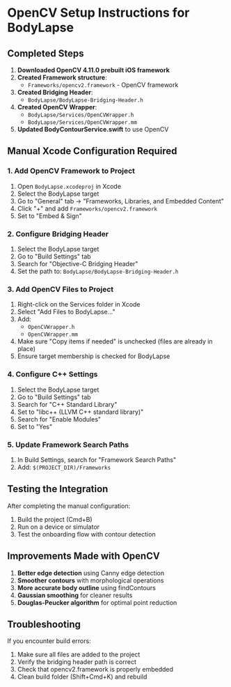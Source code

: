 # OpenCV Setup Instructions for BodyLapse

## Completed Steps

1. **Downloaded OpenCV 4.11.0 prebuilt iOS framework**
2. **Created Framework structure**:
   - `Frameworks/opencv2.framework` - OpenCV framework
3. **Created Bridging Header**:
   - `BodyLapse/BodyLapse-Bridging-Header.h`
4. **Created OpenCV Wrapper**:
   - `BodyLapse/Services/OpenCVWrapper.h`
   - `BodyLapse/Services/OpenCVWrapper.mm`
5. **Updated BodyContourService.swift** to use OpenCV

## Manual Xcode Configuration Required

### 1. Add OpenCV Framework to Project
1. Open `BodyLapse.xcodeproj` in Xcode
2. Select the BodyLapse target
3. Go to "General" tab → "Frameworks, Libraries, and Embedded Content"
4. Click "+" and add `Frameworks/opencv2.framework`
5. Set to "Embed & Sign"

### 2. Configure Bridging Header
1. Select the BodyLapse target
2. Go to "Build Settings" tab
3. Search for "Objective-C Bridging Header"
4. Set the path to: `BodyLapse/BodyLapse-Bridging-Header.h`

### 3. Add OpenCV Files to Project
1. Right-click on the Services folder in Xcode
2. Select "Add Files to BodyLapse..."
3. Add:
   - `OpenCVWrapper.h`
   - `OpenCVWrapper.mm`
4. Make sure "Copy items if needed" is unchecked (files are already in place)
5. Ensure target membership is checked for BodyLapse

### 4. Configure C++ Settings
1. Select the BodyLapse target
2. Go to "Build Settings" tab
3. Search for "C++ Standard Library"
4. Set to "libc++ (LLVM C++ standard library)"
5. Search for "Enable Modules"
6. Set to "Yes"

### 5. Update Framework Search Paths
1. In Build Settings, search for "Framework Search Paths"
2. Add: `$(PROJECT_DIR)/Frameworks`

## Testing the Integration

After completing the manual configuration:
1. Build the project (Cmd+B)
2. Run on a device or simulator
3. Test the onboarding flow with contour detection

## Improvements Made with OpenCV

1. **Better edge detection** using Canny edge detection
2. **Smoother contours** with morphological operations
3. **More accurate body outline** using findContours
4. **Gaussian smoothing** for cleaner results
5. **Douglas-Peucker algorithm** for optimal point reduction

## Troubleshooting

If you encounter build errors:
1. Make sure all files are added to the project
2. Verify the bridging header path is correct
3. Check that opencv2.framework is properly embedded
4. Clean build folder (Shift+Cmd+K) and rebuild